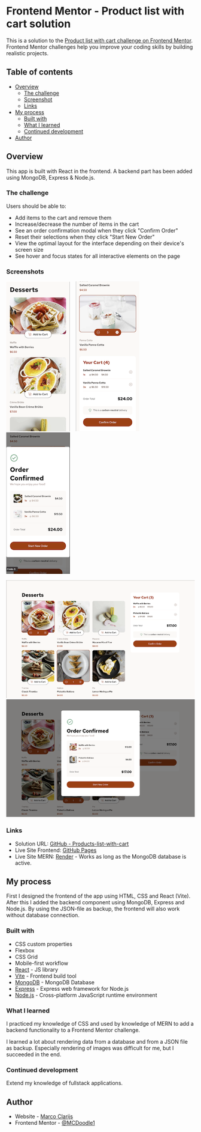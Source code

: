 # Frontend Mentor - Product list with cart solution

This is a solution to the [Product list with cart challenge on Frontend Mentor](https://www.frontendmentor.io/challenges/product-list-with-cart-5MmqLVAp_d). Frontend Mentor challenges help you improve your coding skills by building realistic projects.

## Table of contents

- [Overview](#overview)
  - [The challenge](#the-challenge)
  - [Screenshot](#screenshot)
  - [Links](#links)
- [My process](#my-process)
  - [Built with](#built-with)
  - [What I learned](#what-i-learned)
  - [Continued development](#continued-development)
- [Author](#author)

## Overview

This app is built with React in the frontend. A backend part has been added using MongoDB, Express & Node.js.

### The challenge

Users should be able to:

- Add items to the cart and remove them
- Increase/decrease the number of items in the cart
- See an order confirmation modal when they click "Confirm Order"
- Reset their selections when they click "Start New Order"
- View the optimal layout for the interface depending on their device's screen size
- See hover and focus states for all interactive elements on the page

### Screenshots

<p float="left">
<img src="./frontend/assets/images/Mobile-Empty.png" /> &nbsp;&nbsp;
<img src="./frontend/assets/images/Mobile-Ordered.png" /> &nbsp;&nbsp;
<img src="./frontend/assets/images/Mobile-Confirmed.png" />
</p>

![Desktop - Item ordered and cart](./frontend/assets/images/Desktop-Ordered.png)
![Desktop - Order confirmation](./frontend/assets/images/Desktop-Confirmed.png)

### Links

- Solution URL: [GitHub - Products-list-with-cart](https://github.com/MCDoodle1/Product-list-with-cart)
- Live Site Frontend: [GitHub Pages](https://mcdoodle1.github.io/Products-list-with-cart/)
- Live Site MERN: [Render](https://product-list-with-cart-qak4.onrender.com) - Works as long as the MongoDB database is active.

## My process

First I designed the frontend of the app using HTML, CSS and React (Vite). After this I added the backend component using MongoDB, Express and Node.js. By using the JSON-file as backup, the frontend will also work without database connection.

### Built with

- CSS custom properties
- Flexbox
- CSS Grid
- Mobile-first workflow
- [React](https://reactjs.org/) - JS library
- [Vite](https://vite.dev) - Frontend build tool
- [MongoDB](https://www.mongodb.com) - MongoDB Database
- [Express](https://expressjs.com) - Express web framework for Node.js
- [Node.js](https://nodejs.org/en) - Cross-platform JavaScript runtime environment

### What I learned

I practiced my knowledge of CSS and used by knowledge of MERN to add a backend functionality to a Frontend Mentor challenge.

I learned a lot about rendering data from a database and from a JSON file as backup. Especially rendering of images was difficult for me, but I succeeded in the end.

### Continued development

Extend my knowledge of fullstack applications.

## Author

- Website - [Marco Clarijs](https://github.com/MCDoodle1)
- Frontend Mentor - [@MCDoodle1](https://www.frontendmentor.io/profile/MCDoodle1)
